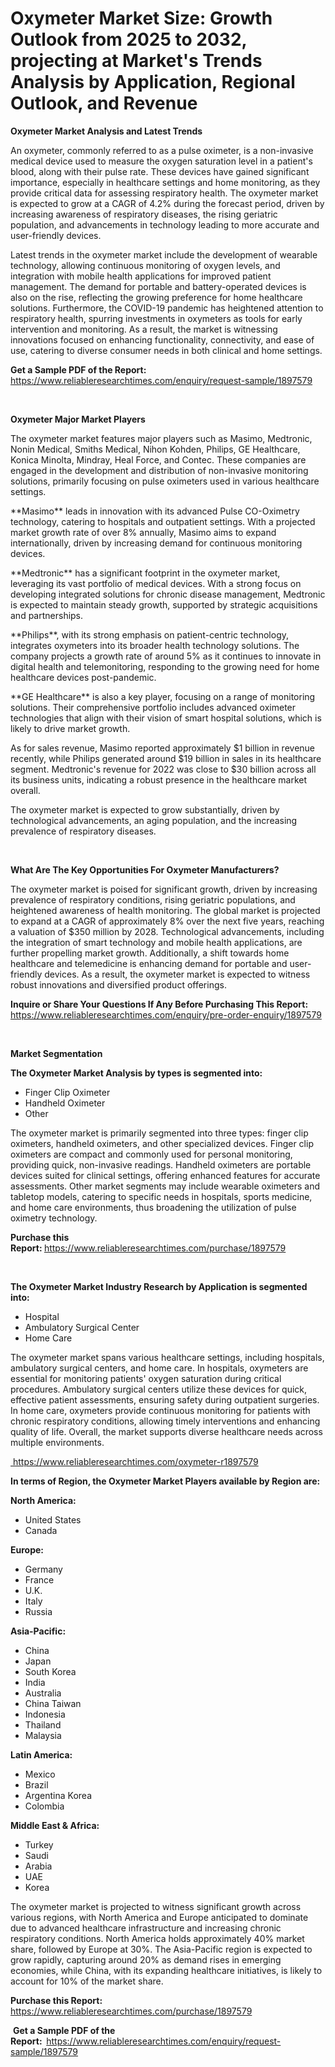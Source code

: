 <p><h1>Oxymeter Market Size: Growth Outlook from 2025 to 2032, projecting at Market's Trends Analysis by Application, Regional Outlook, and Revenue</h1></p><p><strong>Oxymeter Market Analysis and Latest Trends</strong></p>
<p><p>An oxymeter, commonly referred to as a pulse oximeter, is a non-invasive medical device used to measure the oxygen saturation level in a patient's blood, along with their pulse rate. These devices have gained significant importance, especially in healthcare settings and home monitoring, as they provide critical data for assessing respiratory health. The oxymeter market is expected to grow at a CAGR of 4.2% during the forecast period, driven by increasing awareness of respiratory diseases, the rising geriatric population, and advancements in technology leading to more accurate and user-friendly devices. </p><p>Latest trends in the oxymeter market include the development of wearable technology, allowing continuous monitoring of oxygen levels, and integration with mobile health applications for improved patient management. The demand for portable and battery-operated devices is also on the rise, reflecting the growing preference for home healthcare solutions. Furthermore, the COVID-19 pandemic has heightened attention to respiratory health, spurring investments in oxymeters as tools for early intervention and monitoring. As a result, the market is witnessing innovations focused on enhancing functionality, connectivity, and ease of use, catering to diverse consumer needs in both clinical and home settings.</p></p>
<p><strong>Get a Sample PDF of the Report:&nbsp;</strong> <a href="https://www.reliableresearchtimes.com/enquiry/request-sample/1897579?utm_campaign=2464&utm_medium=2&utm_source=Github&utm_content=ia&utm_term=13042025&utm_id=oxymeter">https://www.reliableresearchtimes.com/enquiry/request-sample/1897579</a></p>
<p>&nbsp;</p>
<p><strong>Oxymeter Major Market Players</strong></p>
<p><p>The oxymeter market features major players such as Masimo, Medtronic, Nonin Medical, Smiths Medical, Nihon Kohden, Philips, GE Healthcare, Konica Minolta, Mindray, Heal Force, and Contec. These companies are engaged in the development and distribution of non-invasive monitoring solutions, primarily focusing on pulse oximeters used in various healthcare settings.</p><p>**Masimo** leads in innovation with its advanced Pulse CO-Oximetry technology, catering to hospitals and outpatient settings. With a projected market growth rate of over 8% annually, Masimo aims to expand internationally, driven by increasing demand for continuous monitoring devices.</p><p>**Medtronic** has a significant footprint in the oxymeter market, leveraging its vast portfolio of medical devices. With a strong focus on developing integrated solutions for chronic disease management, Medtronic is expected to maintain steady growth, supported by strategic acquisitions and partnerships.</p><p>**Philips**, with its strong emphasis on patient-centric technology, integrates oxymeters into its broader health technology solutions. The company projects a growth rate of around 5% as it continues to innovate in digital health and telemonitoring, responding to the growing need for home healthcare devices post-pandemic.</p><p>**GE Healthcare** is also a key player, focusing on a range of monitoring solutions. Their comprehensive portfolio includes advanced oximeter technologies that align with their vision of smart hospital solutions, which is likely to drive market growth.</p><p>As for sales revenue, Masimo reported approximately $1 billion in revenue recently, while Philips generated around $19 billion in sales in its healthcare segment. Medtronic's revenue for 2022 was close to $30 billion across all its business units, indicating a robust presence in the healthcare market overall.</p><p>The oxymeter market is expected to grow substantially, driven by technological advancements, an aging population, and the increasing prevalence of respiratory diseases.</p></p>
<p>&nbsp;</p>
<p><strong>What Are The Key Opportunities For Oxymeter Manufacturers?</strong></p>
<p><p>The oxymeter market is poised for significant growth, driven by increasing prevalence of respiratory conditions, rising geriatric populations, and heightened awareness of health monitoring. The global market is projected to expand at a CAGR of approximately 8% over the next five years, reaching a valuation of $350 million by 2028. Technological advancements, including the integration of smart technology and mobile health applications, are further propelling market growth. Additionally, a shift towards home healthcare and telemedicine is enhancing demand for portable and user-friendly devices. As a result, the oxymeter market is expected to witness robust innovations and diversified product offerings.</p></p>
<p><strong>Inquire or Share Your Questions If Any Before Purchasing This Report:</strong> <a href="https://www.reliableresearchtimes.com/enquiry/pre-order-enquiry/1897579?utm_campaign=2464&utm_medium=2&utm_source=Github&utm_content=ia&utm_term=13042025&utm_id=oxymeter">https://www.reliableresearchtimes.com/enquiry/pre-order-enquiry/1897579</a></p>
<p>&nbsp;</p>
<p><strong>Market Segmentation</strong></p>
<p><strong>The Oxymeter Market Analysis by types is segmented into:</strong></p>
<p><ul><li>Finger Clip Oximeter</li><li>Handheld Oximeter</li><li>Other</li></ul></p>
<p><p>The oxymeter market is primarily segmented into three types: finger clip oximeters, handheld oximeters, and other specialized devices. Finger clip oximeters are compact and commonly used for personal monitoring, providing quick, non-invasive readings. Handheld oximeters are portable devices suited for clinical settings, offering enhanced features for accurate assessments. Other market segments may include wearable oximeters and tabletop models, catering to specific needs in hospitals, sports medicine, and home care environments, thus broadening the utilization of pulse oximetry technology.</p></p>
<p><strong>Purchase this Report:&nbsp;</strong><a href="https://www.reliableresearchtimes.com/purchase/1897579?utm_campaign=2464&utm_medium=2&utm_source=Github&utm_content=ia&utm_term=13042025&utm_id=oxymeter">https://www.reliableresearchtimes.com/purchase/1897579</a></p>
<p>&nbsp;</p>
<p><strong>The Oxymeter Market Industry Research by Application is segmented into:</strong></p>
<p><ul><li>Hospital</li><li>Ambulatory Surgical Center</li><li>Home Care</li></ul></p>
<p><p>The oxymeter market spans various healthcare settings, including hospitals, ambulatory surgical centers, and home care. In hospitals, oxymeters are essential for monitoring patients' oxygen saturation during critical procedures. Ambulatory surgical centers utilize these devices for quick, effective patient assessments, ensuring safety during outpatient surgeries. In home care, oxymeters provide continuous monitoring for patients with chronic respiratory conditions, allowing timely interventions and enhancing quality of life. Overall, the market supports diverse healthcare needs across multiple environments.</p></p>
<p><a href="https://www.reliableresearchtimes.com/oxymeter-r1897579?utm_campaign=2464&utm_medium=2&utm_source=Github&utm_content=ia&utm_term=13042025&utm_id=oxymeter">&nbsp;https://www.reliableresearchtimes.com/oxymeter-r1897579</a></p>
<p><strong>In terms of Region, the Oxymeter Market Players available by Region are:</strong></p>
<p>
    <p> <strong> North America: </strong>
        <ul>
            <li>United States</li>
            <li>Canada</li>
        </ul>
        </p> 
    <p> <strong> Europe: </strong>
        <ul>
            <li>Germany</li>
            <li>France</li>
            <li>U.K.</li>
            <li>Italy</li>
            <li>Russia</li>
        </ul>
        </p> 
    <p> <strong> Asia-Pacific: </strong>
        <ul>
            <li>China</li>
            <li>Japan</li>
            <li>South Korea</li>
            <li>India</li>
            <li>Australia</li>
            <li>China Taiwan</li>
            <li>Indonesia</li>
            <li>Thailand</li>
            <li>Malaysia</li>
        </ul>
        </p> 
    <p> <strong> Latin America: </strong>
        <ul>
            <li>Mexico</li>
            <li>Brazil</li>
            <li>Argentina Korea</li>
            <li>Colombia</li>
        </ul>
        </p> 
    <p> <strong> Middle East & Africa: </strong>
        <ul>
            <li>Turkey</li>
            <li>Saudi</li>
            <li>Arabia</li>
            <li>UAE</li>
            <li>Korea</li>
        </ul>
    </p>
    </p>
<p><p>The oxymeter market is projected to witness significant growth across various regions, with North America and Europe anticipated to dominate due to advanced healthcare infrastructure and increasing chronic respiratory conditions. North America holds approximately 40% market share, followed by Europe at 30%. The Asia-Pacific region is expected to grow rapidly, capturing around 20% as demand rises in emerging economies, while China, with its expanding healthcare initiatives, is likely to account for 10% of the market share.</p></p>
<p><strong>Purchase this Report: </strong><a href="https://www.reliableresearchtimes.com/purchase/1897579?utm_campaign=2464&utm_medium=2&utm_source=Github&utm_content=ia&utm_term=13042025&utm_id=oxymeter">https://www.reliableresearchtimes.com/purchase/1897579</a></p>
<p>&nbsp;<strong>Get a Sample PDF of the Report:&nbsp;&nbsp;</strong><a href="https://www.reliableresearchtimes.com/enquiry/request-sample/1897579?utm_campaign=2464&utm_medium=2&utm_source=Github&utm_content=ia&utm_term=13042025&utm_id=oxymeter">https://www.reliableresearchtimes.com/enquiry/request-sample/1897579</a></p>
<p><strong></strong></p>
<p><p></p><p></p><p></p></p>